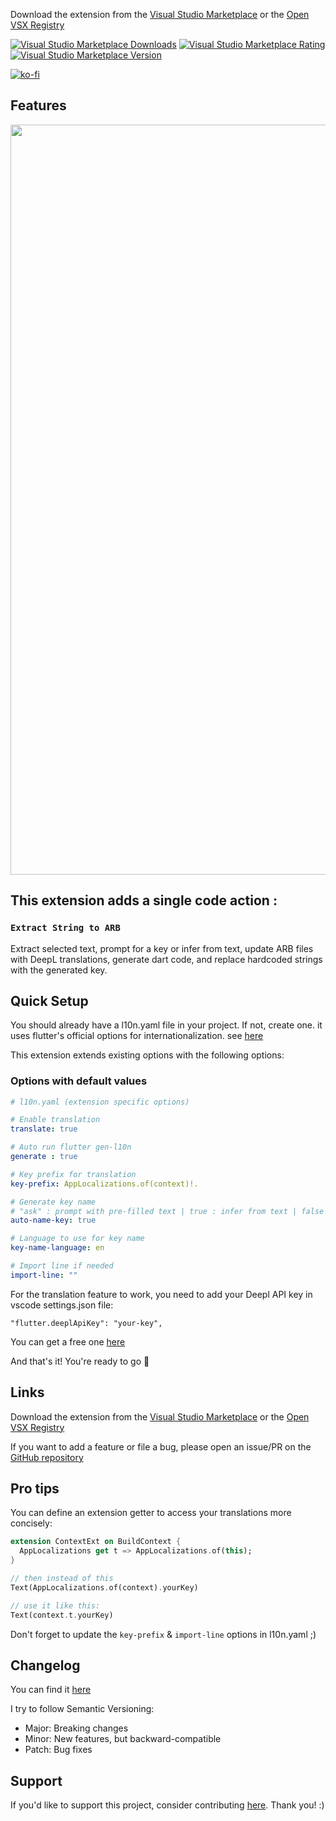 Download the extension from the [Visual Studio Marketplace](https://marketplace.visualstudio.com/items?itemName=zealousFoundry.flutter-extract-to-arb) or the [Open VSX Registry](https://open-vsx.org/extension/ZealousFoundry/flutter-extract-to-arb)

[![Visual Studio Marketplace Downloads](https://img.shields.io/visual-studio-marketplace/d/zealousFoundry.flutter-extract-to-arb)](https://marketplace.visualstudio.com/items?itemName=zealousFoundry.flutter-extract-to-arb)
[![Visual Studio Marketplace Rating](https://img.shields.io/visual-studio-marketplace/stars/zealousFoundry.flutter-extract-to-arb)](https://marketplace.visualstudio.com/items?itemName=zealousFoundry.flutter-extract-to-arb)
[![Visual Studio Marketplace Version](https://img.shields.io/visual-studio-marketplace/v/zealousFoundry.flutter-extract-to-arb)](https://marketplace.visualstudio.com/items?itemName=zealousFoundry.flutter-extract-to-arb)


[![ko-fi](https://ko-fi.com/img/githubbutton_sm.svg)](https://ko-fi.com/M4M71BK1YJ)

## Features

<img src="https://github.com/tempo-riz/vscode-dart-extract-arb/blob/89a7d4447b51616abc8526a9bea253b1b978506f/assets/demo.gif?raw=true" width="1200"/>

## This extension adds a single code action : 

### `Extract String to ARB`

Extract selected text, prompt for a key or infer from text, update ARB files with DeepL translations, generate dart code, and replace hardcoded strings with the generated key.

## Quick Setup

You should already have a l10n.yaml file in your project. If not, create one.
it uses flutter's official options for internationalization. see [here](https://docs.flutter.dev/ui/accessibility-and-internationalization/internationalization#configuring-the-l10n-yaml-file)

This extension extends existing options with the following options:

### Options with default values
```yaml
# l10n.yaml (extension specific options)

# Enable translation 
translate: true              

# Auto run flutter gen-l10n               
generate : true       

# Key prefix for translation             
key-prefix: AppLocalizations.of(context)!.  

# Generate key name 
# "ask" : prompt with pre-filled text | true : infer from text | false : prompt  
auto-name-key: true       

# Language to use for key name                  
key-name-language: en       

# Import line if needed                
import-line: ""                             
```

For the translation feature to work, you need to add your Deepl API key in vscode settings.json file:

`"flutter.deeplApiKey": "your-key",`   

You can get a free one [here](https://www.deepl.com/en/pro#developer)

And that's it! You're ready to go 🚀

## Links

Download the extension from the [Visual Studio Marketplace](https://marketplace.visualstudio.com/items?itemName=zealousFoundry.flutter-extract-to-arb) or the [Open VSX Registry](https://open-vsx.org/extension/ZealousFoundry/flutter-extract-to-arb)


If you want to add a feature or file a bug, please open an issue/PR on the [GitHub repository](https://github.com/tempo-riz/vscode-dart-extract-arb)

## Pro tips
You can define an extension getter to access your translations more concisely:
```dart
extension ContextExt on BuildContext {
  AppLocalizations get t => AppLocalizations.of(this);
}

// then instead of this
Text(AppLocalizations.of(context).yourKey)

// use it like this:
Text(context.t.yourKey)
```
Don't forget to update the `key-prefix` & `import-line` options in l10n.yaml ;)

## Changelog
You can find it [here](https://github.com/tempo-riz/vscode-dart-extract-arb/blob/main/CHANGELOG.md)

I try to follow Semantic Versioning:
- Major: Breaking changes
- Minor: New features, but backward-compatible
- Patch: Bug fixes

## Support

If you'd like to support this project, consider contributing [here](https://github.com/sponsors/tempo-riz). Thank you! :)